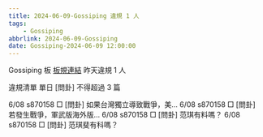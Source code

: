 ```yaml
---
title: 2024-06-09-Gossiping 違規 1 人
tags:
    - Gossiping
abbrlink: 2024-06-09-Gossiping
date: Gossiping-2024-06-09 12:00:00
---
```

Gossiping 板 [板規連結](https://www.ptt.cc/bbs/Gossiping/M.1637425085.A.07D.html)
昨天違規 1 人
<!-- more -->

違規清單
單日 [問卦] 不得超過 3 篇

6/08 s870158 □ [問卦] 如果台灣獨立導致戰爭，美…
6/08 s870158 □ [問卦] 若發生戰爭，軍武版海外版…
6/08 s870158 □ [問卦] 范琪有料嗎？
6/08 s870158 □ [問卦] 范琪斐有科嗎？